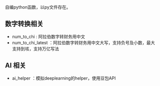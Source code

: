 自编python函数，以py文件存在。

## 数字转换相关 
- num_to_chi : 阿拉伯数字转财务用中文
- num_to_chi_latest ：阿拉伯数字转财务用中文大写，支持负号及小数，最大支持到垓，支持万亿写法

## AI 相关
- ai_helper ：模拟deeplearning的helper，使用豆包API
